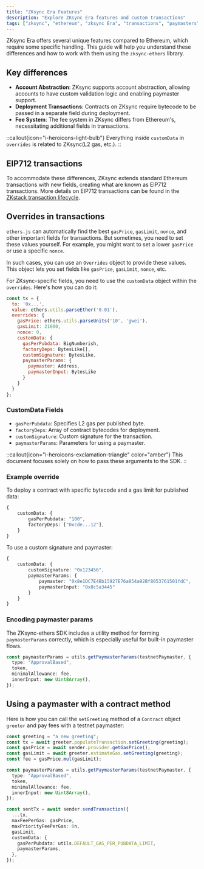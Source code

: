 ```yaml
---
title: "ZKsync Era Features"
description: "Explore ZKsync Era features and custom transactions"
tags: ["zksync", "ethereum", "zksync Era", "transactions", "paymasters"]
---
```


ZKsync Era offers several unique features compared to Ethereum, which require some specific handling. This guide will
help you understand these differences and how to work with them using the `zksync-ethers` library.

## Key differences

- **Account Abstraction**: ZKsync supports account abstraction, allowing accounts to have custom validation logic
and enabling paymaster support.
- **Deployment Transactions**: Contracts on ZKsync require bytecode to be passed in a separate field during deployment.
- **Fee System**: The fee system in ZKsync differs from Ethereum's, necessitating additional fields in transactions.

::callout{icon="i-heroicons-light-bulb"}
Everything inside `customData` in `overrides` is related to ZKsync(L2 gas, etc.).
::

## EIP712 transactions

To accommodate these differences, ZKsync extends standard Ethereum transactions with new fields, creating what are known
as EIP712 transactions. More details on EIP712 transactions can be found in the [ZKstack transaction lifecycle](https://docs.zksync.io/zk-stack/concepts/transaction-lifecycle#eip-712-0x71).

## Overrides in transactions

`ethers.js` can automatically find the best `gasPrice`, `gasLimit`, `nonce`, and other important fields for
transactions. But sometimes, you need to set these values yourself. For example, you might want to set a
lower `gasPrice` or use a specific `nonce`.

In such cases, you can use an `Overrides` object to provide these values. This object lets you set fields
like `gasPrice`, `gasLimit`, `nonce`, etc.

For ZKsync-specific fields, you need to use the `customData` object within the `overrides`. Here's how you can do it:

```javascript
const tx = {
  to: '0x...',
  value: ethers.utils.parseEther('0.01'),
  overrides: {
    gasPrice: ethers.utils.parseUnits('10', 'gwei'),
    gasLimit: 21000,
    nonce: 0,
    customData: {
      gasPerPubdata: BigNumberish,
      factoryDeps: BytesLike[],
      customSignature: BytesLike,
      paymasterParams: {
        paymaster: Address,
        paymasterInput: BytesLike
      }
    }
  }
};
```

### CustomData Fields

- `gasPerPubdata`: Specifies L2 gas per published byte.
- `factoryDeps`: Array of contract bytecodes for deployment.
- `customSignature`: Custom signature for the transaction.
- `paymasterParams`: Parameters for using a paymaster.

::callout{icon="i-heroicons-exclamation-triangle" color="amber"}
This document focuses solely on how to pass these arguments to the SDK.
::

### Example override

To deploy a contract with specific bytecode and a gas limit for published data:

```typescript
{
    customData: {
        gasPerPubdata: "100",
        factoryDeps: ["0xcde...12"],
    }
}
```

To use a custom signature and paymaster:

```typescript
{
    customData: {
        customSignature: "0x123456",
        paymasterParams: {
            paymaster: "0x8e1DC7E4Bb15927E76a854a92Bf8053761501fdC",
            paymasterInput: "0x8c5a3445"
        }
    }
}
```

### Encoding paymaster params

The ZKsync-ethers SDK includes a utility method for forming `paymasterParams` correctly, which is especially useful for
built-in paymaster flows.

```typescript
const paymasterParams = utils.getPaymasterParams(testnetPaymaster, {
  type: "ApprovalBased",
  token,
  minimalAllowance: fee,
  innerInput: new Uint8Array(),
});
```

## Using a paymaster with a contract method

Here is how you can call the `setGreeting` method of a `Contract` object `greeter` and pay fees with a testnet paymaster:

```typescript
const greeting = "a new greeting";
const tx = await greeter.populateTransaction.setGreeting(greeting);
const gasPrice = await sender.provider.getGasPrice();
const gasLimit = await greeter.estimateGas.setGreeting(greeting);
const fee = gasPrice.mul(gasLimit);

const paymasterParams = utils.getPaymasterParams(testnetPaymaster, {
  type: "ApprovalBased",
  token,
  minimalAllowance: fee,
  innerInput: new Uint8Array(),
});

const sentTx = await sender.sendTransaction({
  ...tx,
  maxFeePerGas: gasPrice,
  maxPriorityFeePerGas: 0n,
  gasLimit,
  customData: {
    gasPerPubdata: utils.DEFAULT_GAS_PER_PUBDATA_LIMIT,
    paymasterParams,
  },
});
```
